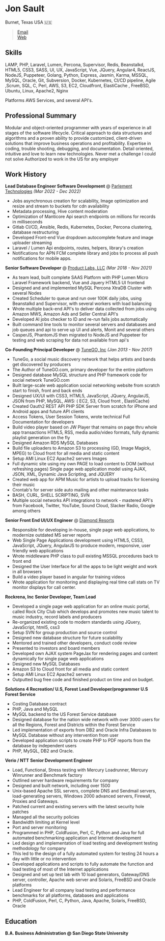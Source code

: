 # Jon Sault

Burnet, Texas USA 🇺🇸
> [Email](mailto:git@jonsault.com)  
[Web](https://jonsault.com)  

## Skills

LAMP, PHP, Laravel, Lumen, Percona, Supervisor, Redis, Beanstalkd, HTML5, CSS3, SASS, UI, UX, JavaScript, Vue, JQuery, Angular4, ReactJS, NodeJS, Puppeteer, Golang, Python, Express, Jasmin, Karma, MSSQL, MySQL, Oracle, Git, Subversion, Docker, Kubernetes, CI/CD pipeline, Agile ,Scrum, SQL, C, Perl, AWS, S3, EC2, Cloudfront, ElastiCache , FreeBSD, Ubuntu, Linux, Apache2, Nginx 

Platforms AWS Services, and several API's.

## Professional Summary

Modular and object-oriented programmer with years of experience in all stages of the software lifecycle. Critical approach to data structures and algorithms and a proven ability to provide customized, client-driven solutions that improve business operations and profitability. Expertise in coding, trouble shooting, debugging, and documentation. Detail oriented, intuitive and love to learn new technologies. Never met a challenge I could not solve Authorized to work in the US for any employer

## Work History

**Lead Database Engineer Software Development** @ [Parlement Technologies](https://www.linkedin.com/company/parlement-technologies) _(Mar 2022 - Dec 2022)_ <br>


- Jobs asynchronous creation for scalability, Image optimization and resize and stream to buckets for cdn
availability
- Metadata processing, Hive content moderation
- Optimization of Manticore Api search endpoints on millions for records in milliseconds
- Gitlab CI/CD, Ansible, Redis, Kubernetes, Docker, Percona clustering, database restructuring
- Developed Front-end Vue dropdown autocomplete feature and image uploader streaming
- Laravel / Lumen Api endpoints, routes, helpers, library's creation
- Notifications for APN FCM complete library and jobs to process all push notifications for mobile apps.

**Senior Software Developer** @ [Product Labs, LLC](https://www.productlabs.ai/) _(Mar 2018 - Nov 2021)_ <br>

- As team lead, built complete SAAS Platform with PHP Lumen Micro Laravel Framework backend, Vue
and Jquery HTML5 UI frontend
- Designed and and implemented MySQL Percona XtraDB Cluster with several Nodes
- Created Scheduler to queue and run over 100K daily jobs, using Beanstalkd and Supervisor, with
several workers with load balancing
 - Wrote multiple back-end API's to deliver data collected from jobs using Amazon MWS, Amazon Ads
and Seller Central API's
- Developed AI jobs checker to ID and re-run fails jobs automatically
- Built command line tools to monitor several servers and databases and job queues and api to serve
up UI and alerts, Monit and several others
- CasperJS, PhantomJS then migrated to NodeJS and Puppeteer for testing and web scraping for data
not available from api's

**Co-Founding Principal Developer** @ [TuneGO, Inc](https://www.tunego.com) _(Jan 2013 - Nov 2017)_ <br>

- TuneGo, a social music discovery network that helps artists and bands get discovered by producers
- The Author of TuneGO.com, primary developer for the entire platform
- Designed database MySQL structure and PHP framework code for social network TuneGO.com
- Built large-scale web application social networking website from scratch start to finish, front and back
ends
- Designed UX/UI with CSS3, HTML5, JavaScript, JQuery, AngularJS, JSON from PHP, MySQL, AWS: ( EC2,
S3, Cloud front , ElastiCache)
- Created Oauth2 REST API PHP SDK Server from scratch for iPhone and Android apps and future API
clients
- Access Tokens, User Session Tokens, wrote technical Full Documentation for developers
- Build video player based on JW Player that remains on page thru whole app transactions HTML5, RSS,
media audio/video formats, fully dynamic playlist generation on the fly
- Designed Amazon RDS MySQL Databases
- Build file uploaders to Amazon S3 to processing (GD, Image Magick, MPEG) to Cloud front for all media
and static content
- Setup AMI Linux EC2 Apache2 servers Images
- Full dynamic site using my own PAGE to load content to DOM (without refreshing pages) Single page
web application model using AJAX, JSON, XML, Dynamic Java Scripting, and JQUERY
- Created web app for APM Music for artists to upload tracks for licensing their music
- Crontab's for server side auto mailing and other maintenance tasks
- BASH, CURL, SHELL SCRIPTING,
SVN
- Multiple social networks API integrations to network - mastered API's from Facebook, Twitter, YouTube,
Sound Cloud, Slacker Radio, Google among others

**Senior Front End UI/UX Engineer** @ [Diamond Resorts](https://diamondresorts.com)

- Responsible for developing in-house, single page web applications, to modernize outdated MS server
reports
- Web Single Page Applications development using HTML5, CSS3, JavaScript, JQuery, AngularJS to
produce modern, responsive, user friendly web applications
- Wrote middleware PHP class to pull existing MSSQL procedures back to front end
- Designed the User Interface for all the apps to be light weight and work in all browsers
- Build a video player based in angular for training videos
- Wrote application for monitoring and displaying real time call stats on TV monitor displays for call center.

**Rockrena, Inc**
**Senior Developer, Team Lead**

- Developed a single page web application for an online music portal, called Rock City Club which develops
and promotes new music talent to music industry, record labels and producers
- Re-organized existing code to modern standards using JQuery, JavaScript, html5, css3
- Setup SVN for group production and source control
- Designed new database structure for future scalability
- Mentored and trained other developers, conduct code review
- Presented to investors and board members
- Developed own AJAX system PageJax for rendering pages and content dynamically for single page
web applications
- Designed new MySQL Databases
- Amazon S3 to Cloud front for all media and static content
- Setup AMI Linux EC2 Apache2 servers
- Outputted bug free code and finished product on time and on budget.

**Solutions 4 Recreation/ U.S, Forest**
**Lead Developer/programmer**
**U.S Forest Service**

- Costing Database contract
- PHP, Java and MySQL
- MySQL backend to the US Forest Service database
- Designed database for the nation wide network with over 3000 users for all the Regions, Forest and Districts within the Forest Service
- Led implementation of exports from DB2 and Oracle Infra Databases to MySQL Database without any intervention from user
- Developed application scripts to create PHP to PDF reports from the database by independent users
- PHP, MySQL, DB2 and Oracle.

**Verio / NTT**
**Senior Development Engineer**

- Load, Functional, Stress testing with Mercury Loadrunner, Mercury Winrunner and Benchmark factory
- Outlined server hardware requirements for company
- Designed and built network, including over 1500
- Unix-based Apache SSL servers, complete DNS and Sendmail servers, load-generating servers, Windows 2000 advanced servers, Firewall, Proxies and Gateways.
- Patched current and existing servers with the latest security hole patches
- Managed all the security policies
- Bandwidth limiting at Kernel level
 - Port and server monitoring
- Programmed in PHP, Coldfusion, Perl, C, Python and Java for full automated benchmarking application and Internet development
- Led design and implementation of load testing and development testing methodology for company
- This led to the design of a fully automated system for testing 24 hours a day with little or no intervention
- Developed applications and scripts to fully automate the function and load testing of most of the Internet applications
- Designed and set up test lab with 10 load generators, Gateway/DNS server, controller, Apache web server and Solaris, FreeBSD and Oracle platforms
- Lead Engineer for all company load testing and performance benchmarks for all platforms, databases and applications
- PHP, ColdFusion, Perl, C, Python, Java, Apache, Solaris, FreeBSD, Oracle

## Education

**B.A. Business Administration @ San Diego State University**
